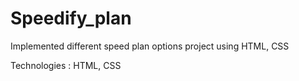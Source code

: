 # Speedify_plan

Implemented different speed plan options project using HTML, CSS

Technologies  : HTML, CSS


